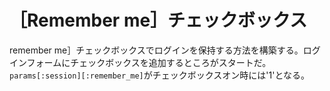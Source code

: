 # ［Remember me］チェックボックス
remember me］チェックボックスでログインを保持する方法を構築する。ログインフォームにチェックボックスを追加するところがスタートだ。
```params[:session][:remember_me]```がチェックボックスオン時には'1'となる。
